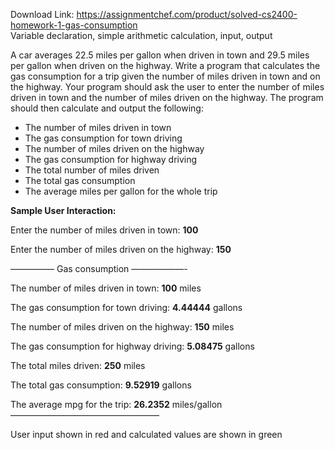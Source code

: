 Download Link: https://assignmentchef.com/product/solved-cs2400-homework-1-gas-consumption
<br>
Variable declaration, simple arithmetic calculation, input, output

A car averages 22.5 miles per gallon when driven in town and 29.5 miles per gallon when driven on the highway. Write a program that calculates the gas consumption for a trip given the number of miles driven in town and on the highway.  Your program should ask the user to enter the number of miles driven in town and the number of miles driven on the highway. The program should then calculate and output the following:

<ul>

 <li>The number of miles driven in town</li>

 <li>The gas consumption for town driving</li>

 <li>The number of miles driven on the highway</li>

 <li>The gas consumption for highway driving</li>

 <li>The total number of miles driven</li>

 <li>The total gas consumption</li>

 <li>The average miles per gallon for the whole trip</li>

</ul>




<strong>Sample User Interaction: </strong>

<strong> </strong>

Enter the number of miles driven in town: <strong>100</strong>

Enter the number of miles driven on the highway: <strong>150</strong>

————— Gas consumption ——————-

The number of miles driven in town: <strong>100</strong> miles

The gas consumption for town driving: <strong>4.44444</strong> gallons

The number of miles driven on the highway: <strong>150</strong> miles

The gas consumption for highway driving: <strong>5.08475</strong> gallons

The total miles driven: <strong>250</strong> miles

The total gas consumption: <strong>9.52919</strong> gallons

The average mpg for the trip: <strong>26.2352</strong> miles/gallon —————————————————

User input shown in red and calculated values are shown in green